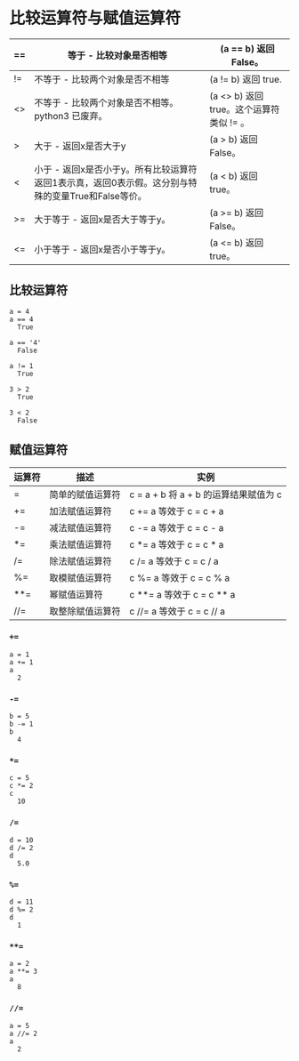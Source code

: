 # 比较运算符与赋值运算符
| ==   | 等于 - 比较对象是否相等                                      | (a == b) 返回 False。                    |
| ---- | ------------------------------------------------------------ | ---------------------------------------- |
| !=   | 不等于 - 比较两个对象是否不相等                              | (a != b) 返回 true.                      |
| <>   | 不等于 -  比较两个对象是否不相等。python3 已废弃。           | (a <> b) 返回 true。这个运算符类似 != 。 |
| >    | 大于 - 返回x是否大于y                                        | (a > b) 返回 False。                     |
| <    | 小于 - 返回x是否小于y。所有比较运算符返回1表示真，返回0表示假。这分别与特殊的变量True和False等价。 | (a < b) 返回 true。                      |
| >=   | 大于等于	- 返回x是否大于等于y。                           | (a >= b) 返回 False。                    |
| <=   | 小于等于 -	返回x是否小于等于y。                           | (a <= b) 返回 true。                     |

## 比较运算符
```
a = 4
a == 4
  True

a == '4'
  False

a != 1
  True

3 > 2
  True

3 < 2
  False

```

## 赋值运算符

| 运算符 | 描述             | 实例                                  |
| ------ | ---------------- | ------------------------------------- |
| =      | 简单的赋值运算符 | c = a + b 将 a + b 的运算结果赋值为 c |
| +=     | 加法赋值运算符   | c += a 等效于 c = c + a               |
| -=     | 减法赋值运算符   | c -= a 等效于 c = c - a               |
| *=     | 乘法赋值运算符   | c *= a 等效于 c = c * a               |
| /=     | 除法赋值运算符   | c /= a 等效于 c = c / a               |
| %=     | 取模赋值运算符   | c %= a 等效于 c = c % a               |
| **=    | 幂赋值运算符     | c \*\*= a 等效于 c = c \*\* a             |
| //=    | 取整除赋值运算符 | c //= a 等效于 c = c // a             |

###  `+=`

```
a = 1
a += 1
a
  2
```

### `-=`

```
b = 5
b -= 1
b
  4
```

### `*=`

```
c = 5
c *= 2
c
  10
```

### `/=`

```
d = 10
d /= 2
d
  5.0
```

### `%=`

```
d = 11
d %= 2
d
  1

```

### `**=`

```
a = 2
a **= 3
a
  8
```

### `//=`

```
a = 5
a //= 2
a
  2
```
